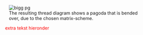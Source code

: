 <style>
 img.f-img-l3 { display: inline-block; margin:0; width: 30%}
/*.fig-left { display: inline-block; margin-right:0; margin-top:0; margin-left:0; width: 30%; }*/
/*figure.fig-left figcaption { display: inline-block; margin-left:2em; width: 50%; }*/
p.f-txt-l3 { display: inline-block; margin-right:0; margin-top:0; margin-left:2em; width: 50%; color: red; }
</style>

<body>

<figure class="f-img-l3">
 <img alt="bigg pg"
  src="https://maetempels.github.io/MAE-gf/images_wt/gf-pg-bigg.png">
  <figcaption>The resulting thread diagram shows a pagoda that is bended over, due to the chosen matrix-scheme.</figcaption>
 </figure>
<p class="f-txt-l3">extra tekst hieronder </p>

</body>
